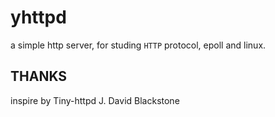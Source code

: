 # yhttpd

a simple http server, for studing `HTTP` protocol, epoll and linux.


## THANKS
inspire by Tiny-httpd J. David Blackstone
